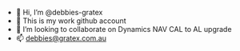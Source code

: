 - 👋 Hi, I’m @debbies-gratex
- 👀 This is my work github account
- 💞️ I’m looking to collaborate on Dynamics NAV CAL to AL upgrade
- 📫 debbies@gratex.com.au
<!---
debbies-gratex/debbies-gratex is a ✨ special ✨ repository because its `README.md` (this file) appears on your GitHub profile.
You can click the Preview link to take a look at your changes.
--->
